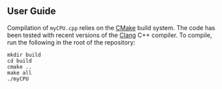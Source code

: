 ## User Guide

Compilation of `myCPU.cpp` relies on the [CMake](https://cmake.org/) build system. The code has been tested with recent versions of the [Clang](http://clang.llvm.org/docs/) C++ compiler. To compile, run the following in the root of the repository:
```
mkdir build
cd build
cmake ..
make all
./myCPU
```
